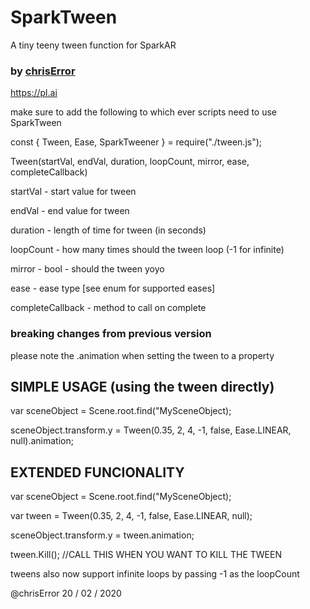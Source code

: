 # SparkTween
A tiny teeny tween function for SparkAR
### by <a href="https://www.instagram.com/chriserror/">chrisError</a>
https://pl.ai


make sure to add the following to which ever scripts need to use SparkTween


const {
	Tween,
	Ease,
	SparkTweener
} = require("./tween.js");

Tween(startVal, endVal, duration, loopCount, mirror, ease, completeCallback) 

startVal - start value for tween

endVal - end value for tween

duration - length of time for tween (in seconds)

loopCount - how many times should the tween loop (-1 for infinite)

mirror - bool  - should the tween yoyo 

ease - ease type [see enum for supported eases]

completeCallback - method to call on complete


### breaking changes from previous version
please note the .animation when setting the tween to a property


## SIMPLE USAGE (using the tween directly)

var sceneObject = Scene.root.find("MySceneObject);

sceneObject.transform.y = Tween(0.35, 2, 4, -1, false, Ease.LINEAR, null).animation;


## EXTENDED FUNCIONALITY
var sceneObject = Scene.root.find("MySceneObject);

var tween = Tween(0.35, 2, 4, -1, false, Ease.LINEAR, null);

sceneObject.transform.y = tween.animation;

tween.Kill(); //CALL THIS WHEN YOU WANT TO KILL THE TWEEN

tweens also now support infinite loops by passing -1 as the loopCount


@chrisError 20 / 02 / 2020



